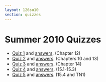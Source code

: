 ```yaml
---
layout: 126su10
section: quizzes
---
```


# Summer 2010 Quizzes

-   [Quiz 1](quiz1.pdf) and [answers](quiz1-ans.pdf). (Chapter 12)
-   [Quiz 2](quiz2.pdf) and [answers](quiz2-ans.pdf). (Chapters 10 and
    13)
-   [Quiz 3](quiz3.pdf) and [answers](quiz3-ans.pdf). (Chapter 14)
-   [Quiz 4](quiz4.pdf) and [answers](quiz4-ans.pdf). (15.1-15.3)
-   [Quiz 5](quiz5.pdf) and [answers](quiz5-ans.pdf). (15.4 and TN1)


